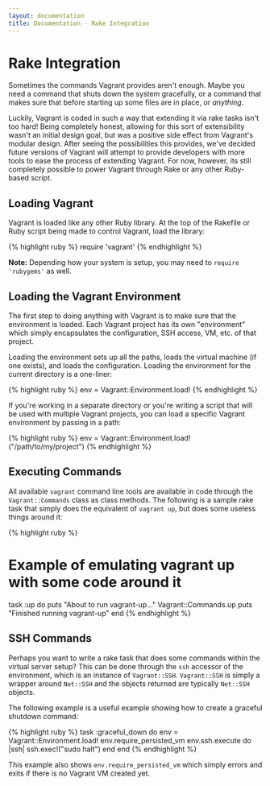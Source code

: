 ```yaml
---
layout: documentation
title: Documentation - Rake Integration
---
```

# Rake Integration

Sometimes the commands Vagrant provides aren't enough. Maybe you need
a command that shuts down the system gracefully, or a command that makes
sure that before starting up some files are in place, or _anything_.

Luckily, Vagrant is coded in such a way that extending it via rake
tasks isn't too hard! Being completely honest, allowing for this sort of
extensibility wasn't an initial design goal, but was a positive side
effect from Vagrant's modular design. After seeing the possibilities
this provides, we've decided future versions of Vagrant will attempt to
provide developers with more tools to ease the process of extending
Vagrant. For now, however, its still completely possible to power Vagrant
through Rake or any other Ruby-based script.

## Loading Vagrant

Vagrant is loaded like any other Ruby library. At the top of the Rakefile
or Ruby script being made to control Vagrant, load the library:

{% highlight ruby %}
require 'vagrant'
{% endhighlight %}

**Note:** Depending how your system is setup, you may need to `require 'rubygems'`
as well.

## Loading the Vagrant Environment

The first step to doing anything with Vagrant is to make sure that the
environment is loaded. Each Vagrant project has its own "environment"
which simply encapsulates the configuration, SSH access, VM, etc.
of that project.

Loading the environment sets up all the paths, loads the virtual
machine (if one exists), and loads the configuration. Loading the
environment for the current directory is a one-liner:

{% highlight ruby %}
env = Vagrant::Environment.load!
{% endhighlight %}

If you're working in a separate directory or you're writing a script that
will be used with multiple Vagrant projects, you can load a specific
Vagrant environment by passing in a path:

{% highlight ruby %}
env = Vagrant::Environment.load!("/path/to/my/project")
{% endhighlight %}

## Executing Commands

All available `vagrant` command line tools are available in code through
the `Vagrant::Commands` class as class methods. The following is a sample
rake task that simply does the equivalent of `vagrant up`, but does some
useless things around it:

{% highlight ruby %}
# Example of emulating vagrant up with some code around it
task :up do
  puts "About to run vagrant-up..."
  Vagrant::Commands.up
  puts "Finished running vagrant-up"
end
{% endhighlight %}

## SSH Commands

Perhaps you want to write a rake task that does some commands within the
virtual server setup? This can be done through the `ssh` accessor of the
environment, which is an instance of `Vagrant::SSH`. `Vagrant::SSH`
is simply a wrapper around `Net::SSH` and the objects returned are typically
`Net::SSH` objects.

The following example is a useful example showing how to create a graceful
shutdown command:

{% highlight ruby %}
task :graceful_down do
  env = Vagrant::Environment.load!
  env.require_persisted_vm
  env.ssh.execute do |ssh|
    ssh.exec!("sudo halt")
  end
end
{% endhighlight %}

This example also shows `env.require_persisted_vm` which simply errors and
exits if there is no Vagrant VM created yet.